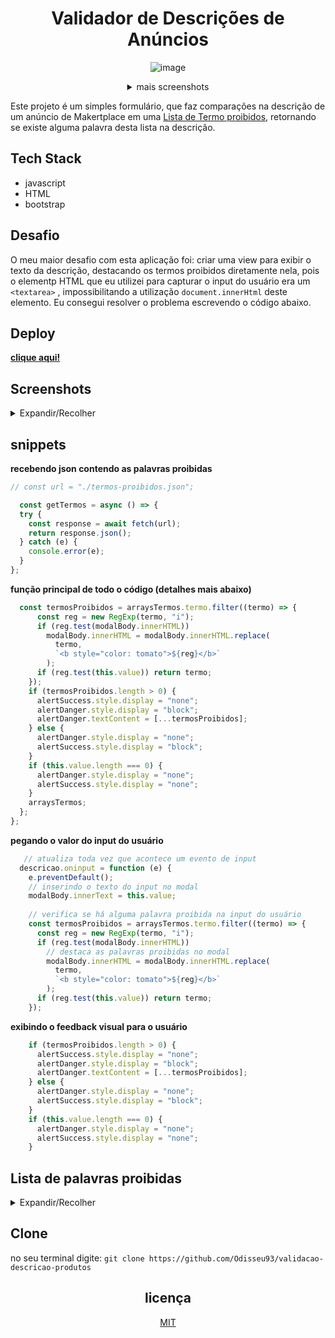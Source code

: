 
<div align="center">

# Validador de Descrições de Anúncios

<div>

![image](https://github.com/Odisseu93/validacao-descricao-produtos/assets/76600539/fded369c-e9f4-4892-b11a-cf7cd8905f3d)

</div>
<details>
  <summary>mais screenshots</summary>


 **Dakmode**
![image](https://github.com/Odisseu93/validacao-descricao-produtos/assets/76600539/430d1173-2feb-4944-b7a8-45ac95875ed4)


 **mobile light**

![mobile-light](https://github.com/Odisseu93/validacao-descricao-produtos/assets/76600539/3f1db266-09fd-485e-a30d-af847e6af53c)

 **mobile dark**

![mobile-dark](https://github.com/Odisseu93/validacao-descricao-produtos/assets/76600539/67c07ad0-5d4c-4b39-aa27-798c54c28598)


</details>

</div>

Este projeto é um simples formulário, que faz comparações na descrição de um anúncio de Makertplace em uma [Lista de Termo proibidos](./js/termos-proibidos.json), retornando se existe alguma palavra desta lista na descrição.

<div align="left">


## Tech Stack
- javascript
- HTML
- bootstrap

</div>

## Desafio
O meu maior desafio com esta aplicação foi: criar uma view para exibir o texto da descrição, destacando os termos proibidos diretamente nela, pois o elementp HTML que eu utilizei para 
capturar o input do usuário era um `<textarea>` , impossibilitando a utilização `document.innerHtml` deste elemento. Eu consegui resolver o problema escrevendo o código abaixo.

## Deploy
**[clique aqui! ](https://validacao-descricao-produtos.vercel.app/)**

## Screenshots
<details>
  <summary>Expandir/Recolher</summary>

**Default**

[![tela-desktop-default.md.png](https://www.imagemhost.com.br/images/2022/11/23/tela-desktop-default.md.png)](https://www.imagemhost.com.br/image/rNsXTx)

**Sem erros**

[![tela-desktopok.md.png](https://www.imagemhost.com.br/images/2022/11/23/tela-desktopok.md.png)](https://www.imagemhost.com.br/image/rNs41q)

**Com erros**

[![tela-desktop-erro.md.png](https://www.imagemhost.com.br/images/2022/11/23/tela-desktop-erro.md.png)](https://www.imagemhost.com.br/image/rNsBZi)

**Modal**

[![modal-desktop-erro.md.png](https://www.imagemhost.com.br/images/2022/11/23/modal-desktop-erro.md.png)](https://www.imagemhost.com.br/image/rNswV9)

</details>


## snippets

**recebendo json contendo as palavras proibidas**
```javascript
// const url = "./termos-proibidos.json";

  const getTermos = async () => {
  try {
    const response = await fetch(url);
    return response.json();
  } catch (e) {
    console.error(e);
  }
};
```
**função principal de todo o código (detalhes mais abaixo)**
```javascript
  const termosProibidos = arraysTermos.termo.filter((termo) => {
      const reg = new RegExp(termo, "i");
      if (reg.test(modalBody.innerHTML))
        modalBody.innerHTML = modalBody.innerHTML.replace(
          termo,
          `<b style="color: tomato">${reg}</b>`
        );
      if (reg.test(this.value)) return termo;
    });
    if (termosProibidos.length > 0) {
      alertSuccess.style.display = "none";
      alertDanger.style.display = "block";
      alertDanger.textContent = [...termosProibidos];
    } else {
      alertDanger.style.display = "none";
      alertSuccess.style.display = "block";
    }
    if (this.value.length === 0) {
      alertDanger.style.display = "none";
      alertSuccess.style.display = "none";
    }
    arraysTermos;
  };
};
```
**pegando o valor do input do usuário**
```javascript
   // atualiza toda vez que acontece um evento de input 
  descricao.oninput = function (e) {
    e.preventDefault();
    // inserindo o texto do input no modal
    modalBody.innerText = this.value;
    
    // verifica se há alguma palavra proibida na input do usuário
    const termosProibidos = arraysTermos.termo.filter((termo) => {
      const reg = new RegExp(termo, "i");
      if (reg.test(modalBody.innerHTML))
        // destaca as palavras proibidas no modal
        modalBody.innerHTML = modalBody.innerHTML.replace(
          termo,
          `<b style="color: tomato">${reg}</b>`
        );
      if (reg.test(this.value)) return termo;
    });
```
**exibindo o feedback visual para o usuário**
```javascript
    if (termosProibidos.length > 0) {
      alertSuccess.style.display = "none";
      alertDanger.style.display = "block";
      alertDanger.textContent = [...termosProibidos];
    } else {
      alertDanger.style.display = "none";
      alertSuccess.style.display = "block";
    }
    if (this.value.length === 0) {
      alertDanger.style.display = "none";
      alertSuccess.style.display = "none";
    }
```

## Lista de palavras proibidas
<details>
   <summary>Expandir/Recolher</summary>


  ```json
  {
  "termo": [
    "Accendis",
    "Adidas",
    "AirFree",
    "Alexandre J",
    "Anavar",
    "Aparelho Auditivo",
    "Apple",
    "Asics",
    "Balance wheel",
    "Bidaroga",
    "Black Mamba Hardcore",
    "Black Mamba Hyperrush",
    "Black Widow",
    "Bond Nº 9",
    "Box Tv",
    "Brinde",
    "Chanel",
    "Chromecast",
    "Cigarro Eletrônico",
    "Cine Box",
    "Cirnasnsck",
    "Compatível",
    "Dardos Zarabatana",
    "Desconto",
    "Dianabol",
    "Dr. Scholl",
    "Drogas",
    "Dz09",
    "Empregada Doméstica",
    "Excellence Mig-66",
    "Excellence Rugger",
    "Fantasia de Escravo",
    "Fantasia de Índio",
    "Finlandek",
    "Flaconete",
    "Fórmula Alemã",
    "Frete",
    "G – Hair",
    "G . Hair",
    "Genérico",
    "Ghair",
    "Go Pro",
    "Grátis",
    "Gratuíto",
    "Gtsm10",
    "Hgh",
    "Hgh Arnold Nutrition",
    "Hi-tech Pharmaceuticals",
    "Hinode",
    "Hoverboard",
    "Htv 3 Box",
    "Htv Box",
    "Hydra Dragon Pharma",
    "Instantly Ageless",
    "iPad",
    "iPhone",
    "iPod",
    "Jack3d",
    "Jeunesse",
    "Jeunesse Spa",
    "Lente Colorida",
    "Lente Corretiva",
    "Lente de Contato",
    "Lente Incolor",
    "Lipo 6 Black",
    "Lipo 6 Black Hers",
    "Lipo 6 Black Ultra Concentrate",
    "Lipodrene",
    "Liquidação",
    "Lufenuron",
    "Luminesce",
    "M. Micallef",
    "Macbook",
    "Mancera",
    "Marroquina",
    "Mary Kay",
    "Media Box",
    "Medicur",
    "Medycur",
    "Mega",
    "Mega game",
    "Melatonina",
    "Micro Tubo",
    "Microtubo",
    "Midia Box",
    "Minoxidil",
    "Montale",
    "Multi Mídia Duosat",
    "Naara",
    "Natura",
    "Naza Box",
    "Nazabox",
    "Nexbox",
    "Nike",
    "Óculos de Grau",
    "Óculos de Leitura",
    "Olimpíadas",
    "Oral Jet",
    "Original",
    "Orlistat",
    "Osklen",
    "Oxyelite",
    "Oxylin",
    "Padrão Nespresso",
    "Para Nespresso",
    "Paralelo",
    "Parfums de Marly",
    "Peruca Black Power",
    "Pesticida",
    "Pillow Med",
    "Pirex",
    "Pré Venda",
    "Primeira Linha",
    "Pró Salon",
    "Produto Fitossanitário",
    "Promoção",
    "Prosalon",
    "Pyrex",
    "Quinny",
    "Raticida",
    "Recondicionado",
    "Reembalado",
    "Refurbished",
    "Remanufaturado",
    "Remodelado",
    "Roja",
    "Royal Vkb",
    "Saldão",
    "Scholl",
    "Similar",
    "Sistema Nespresso",
    "Skatenet",
    "Smart Box",
    "Som Ambiente",
    "Split-ender",
    "Splitender",
    "Surdez",
    "Sustanon 250",
    "Taiff",
    "Talavera",
    "Tiofanato",
    "Tissot",
    "Tiziana Terenzi",
    "Tocom Box",
    "Tom Ford",
    "Tree Liss",
    "Tupperware",
    "Usado",
    "Velcro",
    "Veneno",
    "Victor Inox",
    "Vidacell",
    "Vivo",
    "Windows 7",
    "Xerubino",
    "Zarabatana",
    "Zoomp",
    "grátis",
    "gratuito",
    "gratuita",
    "envio imediato",
    "últimas unidades",
    "pouco estoque",
    "brinde",
    "pronta entrega",
    "entre em contato",
    "sac",
    "liquidação",
    "pré venda",
    "usado",
    "usada",
    "usados",
    "usadas",
    "seminovo",
    "frete grátis",
    "aproveite",
    "emagrecedores",
    "compatível",
    "compatíveis",
    "promoção",
    "desconto",
    "pergunte antes de comprar",
    "envio em até",
    "personalizado",
    "genérico",
    "inseticida",
    "durável",
    "velcro",
    "reembalado",
    "alia",
    "veneno",
    "criado mudo",
    "lente incolor",
    "paralelo",
    "similar",
    "óculos de grau",
    "auge",
    "loop",
    "source",
    "tilt",
    "vivo",
    "remodelado",
    "drogas",
    "droga",
    "crossfit",
    "sucupira",
    "mercado livre",
    "formol",
    "espada",
    "Crédito",
    "Credito"
  ]

}
 ```

[arquivo](./js/termos-proibidos.json)
 
</details>

## Clone
no seu terminal digite:
` git clone https://github.com/Odisseu93/validacao-descricao-produtos `

<div align="center">

## licença
[MIT](LICENSE)


